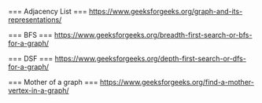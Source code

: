 === Adjacency List ===
https://www.geeksforgeeks.org/graph-and-its-representations/

=== BFS ===
https://www.geeksforgeeks.org/breadth-first-search-or-bfs-for-a-graph/

=== DSF ===
https://www.geeksforgeeks.org/depth-first-search-or-dfs-for-a-graph/

=== Mother of a graph ===
https://www.geeksforgeeks.org/find-a-mother-vertex-in-a-graph/
